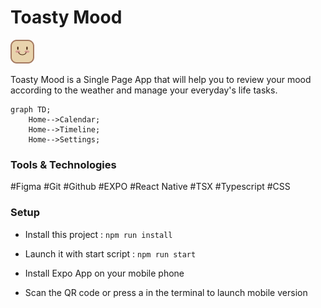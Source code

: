# Toasty Mood

![Logo](./assets/toasts/toast-okay.png)

Toasty Mood is a Single Page App that will help you to review your mood according to the weather and manage your everyday's life tasks.

```mermaid
graph TD;
    Home-->Calendar;
    Home-->Timeline;
    Home-->Settings;
```

### Tools & Technologies

#Figma
#Git
#Github
#EXPO
#React Native
#TSX
#Typescript
#CSS

### Setup

- Install this project : `npm run install`

- Launch it with start script : `npm run start`

- Install Expo App on your mobile phone

- Scan the QR code or press a in the terminal to launch mobile version
